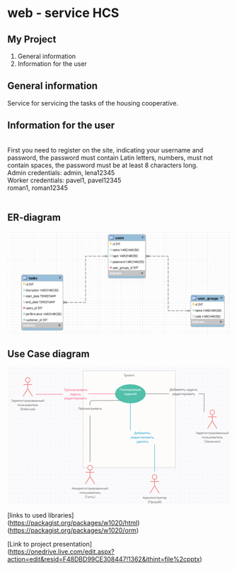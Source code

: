 # web - service HCS

## My Project <br>

1. General information <br>
2. Information for the user

## General information

<p>Service for servicing the tasks of the housing cooperative.</p> 

[comment]: <> (<br>)

## Information for the user

 <br>
First you need to register on the site, indicating your username and password, the password must contain Latin letters, numbers,
must not contain spaces, the password must be at least 8 characters long.  <br>
Admin credentials: admin, lena12345 <br>
Worker credentials: pavel1, pavel12345 <br>
roman1, roman12345 <br><br>

## ER-diagram <br>

![img.png](img.png) <br>

## Use Case diagram <br>

![img_2.png](img_2.png) <br>

[links to used libraries] <br>
(https://packagist.org/packages/w1020/html) <br>
(https://packagist.org/packages/w1020/orm)

[Link to project presentation] <br>
(https://onedrive.live.com/edit.aspx?action=edit&resid=F48DBD99CE308447!1362&ithint=file%2cpptx)


